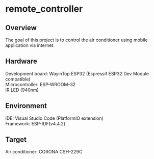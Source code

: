 # remote_controller
## Overview
The goal of this project is to control the air conditioner using mobile application via internet. 

## Hardware
Development board: WayinTop ESP32 (Espressif ESP32 Dev Module compatible)<br />
Microcontroller: ESP-WROOM-32<br />
IR LED (940nm) <br>

## Environment
IDE: Visual Studio Code (PlatformIO extension)<br />
Framework: ESP-IDF(v4.4.2)<br />

## Target
Air conditioner: CORONA CSH-229C
